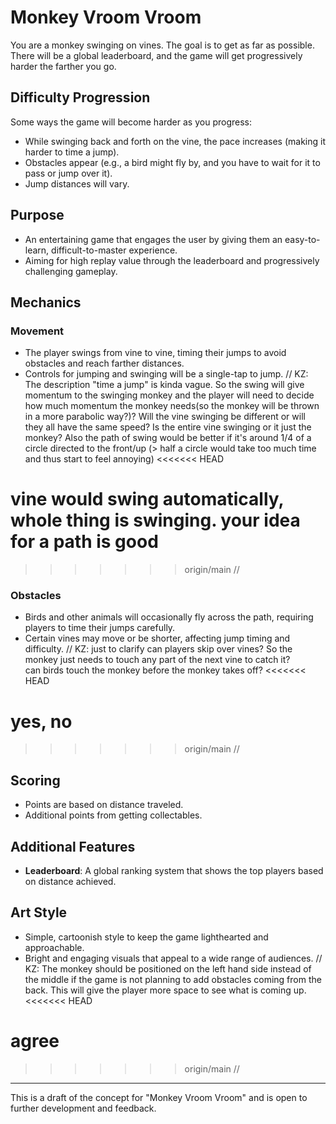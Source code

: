 # Monkey Vroom Vroom

You are a monkey swinging on vines. The goal is to get as far as possible. There will be a global leaderboard, and the game will get progressively harder the farther you go.

## Difficulty Progression

Some ways the game will become harder as you progress:
- While swinging back and forth on the vine, the pace increases (making it harder to time a jump).
- Obstacles appear (e.g., a bird might fly by, and you have to wait for it to pass or jump over it).
- Jump distances will vary.

## Purpose

- An entertaining game that engages the user by giving them an easy-to-learn, difficult-to-master experience.
- Aiming for high replay value through the leaderboard and progressively challenging gameplay.

## Mechanics

### Movement
- The player swings from vine to vine, timing their jumps to avoid obstacles and reach farther distances.
- Controls for jumping and swinging will be a single-tap to jump.
//
KZ: The description "time a jump" is kinda vague. So the swing will give momentum to the swinging monkey and the player will need to decide how much momentum the monkey needs(so the monkey will be thrown in a more parabolic way?)? Will the vine swinging be different or will they all have the same speed? Is the entire vine swinging or it just the monkey? Also the path of swing would be better if it's around 1/4 of a circle directed to the front/up (> half a circle would take too much time and thus start to feel annoying)
<<<<<<< HEAD

vine would swing automatically, whole thing is swinging. your idea for a path is good
=======
>>>>>>> origin/main
//

### Obstacles
- Birds and other animals will occasionally fly across the path, requiring players to time their jumps carefully.
- Certain vines may move or be shorter, affecting jump timing and difficulty.
//
KZ: 
just to clarify can players skip over vines? So the monkey just needs to touch any part of the next vine to catch it?  
can birds touch the monkey before the monkey takes off? 
<<<<<<< HEAD

yes, no
=======
>>>>>>> origin/main
//


## Scoring

- Points are based on distance traveled.
- Additional points from getting collectables.

## Additional Features

- **Leaderboard**: A global ranking system that shows the top players based on distance achieved.

## Art Style

- Simple, cartoonish style to keep the game lighthearted and approachable.
- Bright and engaging visuals that appeal to a wide range of audiences.
// 
KZ: The monkey should be positioned on the left hand side instead of the middle if the game is not planning to add obstacles coming from the back. This will give the player more space to see what is coming up. 
<<<<<<< HEAD

agree
=======
>>>>>>> origin/main
// 

---

This is a draft of the concept for "Monkey Vroom Vroom" and is open to further development and feedback.
